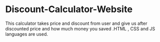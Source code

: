 # Discount-Calculator-Website
This calculator takes price and discount from user and give us after discounted price and how much money you saved .HTML , CSS and JS languages are used.
